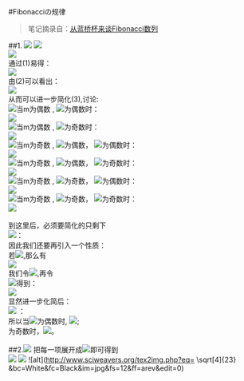 #Fibonacciの规律
>笔记摘录自：[从蓝桥杯来谈Fibonacci数列](http://blog.csdn.net/acdreamers/article/details/21822165)<br>

##1.&nbsp;<img src="http://latex.codecogs.com/gif.latex? f(n) mod f(m)" />
<img src="http://latex.codecogs.com/gif.latex? f(n+m)=f(n+1)f(m)+f(n)f(m-1)      ----(1)" /> <br>
<img src="http://latex.codecogs.com/gif.latex? f(n)^{2}=(-1)^{n+1}+f(n-1)f(n+1)----(2)" /> <br>
通过(1)易得：<br>
<img src="http://latex.codecogs.com/gif.latex? f(n) mod  f(m) =f(m-1)^{\frac{n}{m}}f(n \% m) mod  f(m)----(3) " /> <br>
由(2)可以看出：<br>
<img src="http://latex.codecogs.com/gif.latex? f(m-1)^{2}mod \ f(m)=(-1)^{m}" /><br>
从而可以进一步简化(3),讨论:<br>
<img src="http://latex.codecogs.com/gif.latex?\textcircled{1}" />当m为偶数 , <img src="http://latex.codecogs.com/gif.latex?\frac{n}{m}" />为偶数时：<br>
<img src="http://latex.codecogs.com/gif.latex?\ f(n) mod \ f(m)=f(n \% m)" /><br>
<img src="http://latex.codecogs.com/gif.latex?\textcircled{2}" />当m为偶数 , <img src="http://latex.codecogs.com/gif.latex?\frac{n}{m}" />为奇数时：<br>
<img src="http://latex.codecogs.com/gif.latex?\ f(n) mod \ f(m)=f(m-1)f(n \% m)mod \ f(m)" /><br>
<img src="http://latex.codecogs.com/gif.latex?\textcircled{3}" />当m为奇数 , 
<img src="http://latex.codecogs.com/gif.latex?\frac{n}{m}" />为偶数，
<img src="http://latex.codecogs.com/gif.latex?\frac{n}{2m}" />为偶数时：<br>
<img src="http://latex.codecogs.com/gif.latex?\ f(n) mod \ f(m)=f(n \% m)" /><br>
<img src="http://latex.codecogs.com/gif.latex?\textcircled{4}" />当m为奇数 , 
<img src="http://latex.codecogs.com/gif.latex?\frac{n}{m}" />为偶数，
<img src="http://latex.codecogs.com/gif.latex?\frac{n}{2m}" />为奇数时：<br>
<img src="http://latex.codecogs.com/gif.latex?\ f(n) mod \ f(m)=f(m)-f(n \% m)" /><br>
<img src="http://latex.codecogs.com/gif.latex?\textcircled{5}" />当m为奇数 , 
<img src="http://latex.codecogs.com/gif.latex?\frac{n}{m}" />为奇数，
<img src="http://latex.codecogs.com/gif.latex?\frac{n}{2m}" />为偶数时：<br>
<img src="http://latex.codecogs.com/gif.latex?\ f(n) mod \ f(m)=f(m-1)f(n \% m) mod \ f(m)" /><br>
<img src="http://latex.codecogs.com/gif.latex?\textcircled{6}" />当m为奇数 , 
<img src="http://latex.codecogs.com/gif.latex?\frac{n}{m}" />为奇数，
<img src="http://latex.codecogs.com/gif.latex?\frac{n}{2m}" />为奇数时：<br>
<img src="http://latex.codecogs.com/gif.latex?\ f(n) mod \ f(m)=f(m)-f(m-1)f(n \% m) mod \ f(m)" /><br>
<br>
到这里后，必须要简化的只剩下<br>
<img src="http://latex.codecogs.com/gif.latex?\ f(m-1)f(n \% m) mod \ f(m)" />：<br>
因此我们还要再引入一个性质：<br>
若<img src="http://latex.codecogs.com/gif.latex?n\geq&space;1,r\geq&space;2" />,那么有<br>
<img src="http://latex.codecogs.com/gif.latex?f(a)f(a&plus;r-1)-f(a&plus;1)f(a&plus;r-2)=(-1)^{a&plus;1}f(r-2)" /><br>
我们令<img src="http://latex.codecogs.com/gif.latex?k=n\%m" />,再令<br>
<img src="http://latex.codecogs.com/gif.latex?k=a&plus;1,m-1=a&plus;r-2," />得到：<br>
<img src="http://latex.codecogs.com/gif.latex?f(m-1)f(k)-f(m)f(k-1)=(-1)^{k&plus;1}f(m-k)" /><br>
显然进一步化简后：<br>
<img src="http://latex.codecogs.com/gif.latex?f(m-1)f(n\%m)mod \ f(m)&space;=&space;(-1)^{n \% m&plus;1}f(m-n \% m)" /> ：<br>
所以当<img src="http://latex.codecogs.com/gif.latex?n \% m" />为偶数时,
<img src="http://latex.codecogs.com/gif.latex?f(m-1)f(n\%m)mod \ f(m)&space;=&space;f(m)-f(m-n \% m)" />;<br>
为奇数时，<img src="http://latex.codecogs.com/gif.latex?f(m-1)f(n\%m)mod \ f(m)&space;=&space;f(m-n \% m) " />。<br>
<br>
##2.<img src="http://latex.codecogs.com/gif.latex?\sum_{i=1}^{n}f(i)=f(n&plus;2)-1" />
把每一项展开成<img src="http://latex.codecogs.com/gif.latex?f(i)=f(i&plus;1)-f(i-1)" />即可得到<br>
<img src="http://latex.codecogs.com/gif.latex?\frac{\partial J}{\partial \theta_k^{(j)}}=\sum_{i:r(i,j)=1}{\big((\theta^{(j)})^Tx^{(i)}-y^{(i,j)}\big)x_k^{(i)}}+\lambda \theta_k^{(j)}" />
<img src="http://latex.codecogs.com/gif.latex?\[\sum_{i}^{n}\]" />
![alt](http://www.sciweavers.org/tex2img.php?eq= \sqrt[4]{23} &bc=White&fc=Black&im=jpg&fs=12&ff=arev&edit=0)






